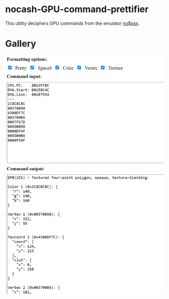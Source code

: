 # nocash-GPU-command-prettifier

This utility deciphers GPU commands from the emulator [no$psx](https://problemkaputt.de/psx.htm).

# Gallery

![](README.png)
